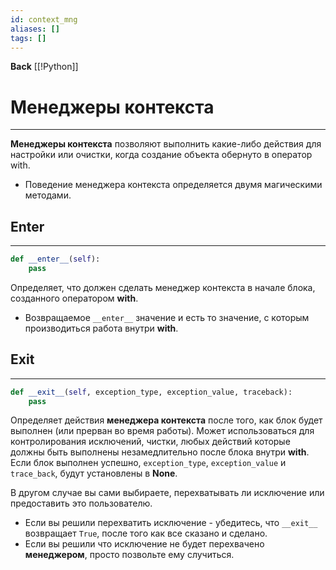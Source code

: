 ```yaml
---
id: context_mng
aliases: []
tags: []
---
```

**Back**
  [[!Python]]

# Менеджеры контекста
---
**Менеджеры контекста** позволяют выполнить какие-либо действия для настройки или очистки, когда создание объекта обернуто в оператор with.
- Поведение менеджера контекста определяется двумя магическими методами.


## Enter
---
```python
def __enter__(self):
    pass
```
Определяет, что должен сделать менеджер контекста в начале блока, созданного оператором **with**.
- Возвращаемое `__enter__` значение и есть то значение, с которым производиться работа внутри **with**.



## Exit
---
```python
def __exit__(self, exception_type, exception_value, traceback):
    pass
```
 Определяет действия **менеджера контекста** после того, как блок будет выполнен (или прерван во время работы). Может использоваться для контролирования исключений, чистки, любых действий которые должны быть выполнены незамедлительно после блока внутри **with**. Если блок выполнен успешно, `exception_type`, `exception_value` и `trace_back`, будут установлены в **None**.

В другом случае вы сами выбираете, перехватывать ли исключение или предоставить это пользователю.
- Если вы решили перехватить исключение - убедитесь, что `__exit__` возвращает `True`, после того как все сказано и сделано.
- Если вы решили что исключение не будет перехвачено **менеджером**, просто позвольте ему случиться.



